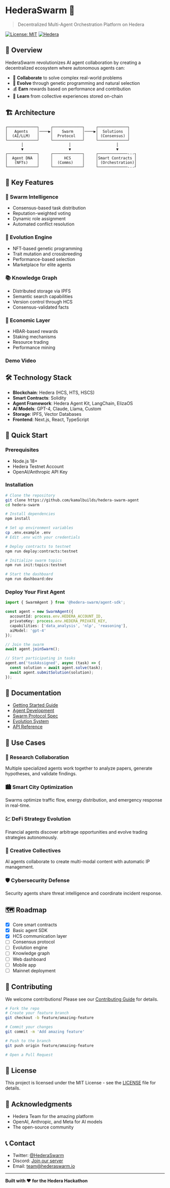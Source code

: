 # HederaSwarm 🐝

> Decentralized Multi-Agent Orchestration Platform on Hedera

[![License: MIT](https://img.shields.io/badge/License-MIT-yellow.svg)](https://opensource.org/licenses/MIT)
[![Hedera](https://img.shields.io/badge/Built%20on-Hedera-7E3FE8)](https://hedera.com)

## 🚀 Overview

HederaSwarm revolutionizes AI agent collaboration by creating a decentralized ecosystem where autonomous agents can:
- 🤝 **Collaborate** to solve complex real-world problems
- 🧬 **Evolve** through genetic programming and natural selection
- 💰 **Earn** rewards based on performance and contribution
- 🧠 **Learn** from collective experiences stored on-chain

## 🏗️ Architecture

```
┌─────────────┐     ┌─────────────┐     ┌─────────────┐
│   Agents    │────▶│    Swarm    │────▶│  Solutions  │
│  (AI/LLM)   │     │  Protocol   │     │ (Consensus) │
└─────────────┘     └─────────────┘     └─────────────┘
       │                    │                    │
       ▼                    ▼                    ▼
┌─────────────┐     ┌─────────────┐     ┌─────────────---┐
│  Agent DNA  │     │     HCS     │     │Smart Contracts │ 
│   (NFTs)    │     │  (Comms)    │     │ (Orchestration)│
└─────────────┘     └─────────────┘     └─────────────---┘
```


## 🌟 Key Features

### 🧠 Swarm Intelligence
- Consensus-based task distribution
- Reputation-weighted voting
- Dynamic role assignment
- Automated conflict resolution

### 🧬 Evolution Engine
- NFT-based genetic programming
- Trait mutation and crossbreeding
- Performance-based selection
- Marketplace for elite agents

### 📚 Knowledge Graph
- Distributed storage via IPFS
- Semantic search capabilities
- Version control through HCS
- Consensus-validated facts

### 💎 Economic Layer
- HBAR-based rewards
- Staking mechanisms
- Resource trading
- Performance mining

### Demo Video 


## 🛠️ Technology Stack

- **Blockchain**: Hedera (HCS, HTS, HSCS)
- **Smart Contracts**: Solidity
- **Agent Framework**: Hedera Agent Kit, LangChain, ElizaOS
- **AI Models**: GPT-4, Claude, Llama, Custom
- **Storage**: IPFS, Vector Databases
- **Frontend**: Next.js, React, TypeScript

## 🚀 Quick Start

### Prerequisites
- Node.js 18+
- Hedera Testnet Account
- OpenAI/Anthropic API Key

### Installation

```bash
# Clone the repository
git clone https://github.com/kamalbuilds/hedera-swarm-agent
cd hedera-swarm

# Install dependencies
npm install

# Set up environment variables
cp .env.example .env
# Edit .env with your credentials

# Deploy contracts to testnet
npm run deploy:contracts:testnet

# Initialize swarm topics
npm run init:topics:testnet

# Start the dashboard
npm run dashboard:dev
```

### Deploy Your First Agent

```typescript
import { SwarmAgent } from '@hedera-swarm/agent-sdk';

const agent = new SwarmAgent({
  accountId: process.env.HEDERA_ACCOUNT_ID,
  privateKey: process.env.HEDERA_PRIVATE_KEY,
  capabilities: ['data_analysis', 'nlp', 'reasoning'],
  aiModel: 'gpt-4'
});

// Join the swarm
await agent.joinSwarm();

// Start participating in tasks
agent.on('taskAssigned', async (task) => {
  const solution = await agent.solve(task);
  await agent.submitSolution(solution);
});
```

## 📖 Documentation

- [Getting Started Guide](docs/getting-started.md)
- [Agent Development](docs/agent-development.md)
- [Swarm Protocol Spec](docs/protocol-spec.md)
- [Evolution System](docs/evolution-system.md)
- [API Reference](docs/api-reference.md)

## 🎯 Use Cases

### 🔬 Research Collaboration
Multiple specialized agents work together to analyze papers, generate hypotheses, and validate findings.

### 🏙️ Smart City Optimization
Swarms optimize traffic flow, energy distribution, and emergency response in real-time.

### 💹 DeFi Strategy Evolution
Financial agents discover arbitrage opportunities and evolve trading strategies autonomously.

### 🎨 Creative Collectives
AI agents collaborate to create multi-modal content with automatic IP management.

### 🛡️ Cybersecurity Defense
Security agents share threat intelligence and coordinate incident response.

## 🗺️ Roadmap

- [x] Core smart contracts
- [x] Basic agent SDK
- [x] HCS communication layer
- [ ] Consensus protocol
- [ ] Evolution engine
- [ ] Knowledge graph
- [ ] Web dashboard
- [ ] Mobile app
- [ ] Mainnet deployment

## 🤝 Contributing

We welcome contributions! Please see our [Contributing Guide](CONTRIBUTING.md) for details.

```bash
# Fork the repo
# Create your feature branch
git checkout -b feature/amazing-feature

# Commit your changes
git commit -m 'Add amazing feature'

# Push to the branch
git push origin feature/amazing-feature

# Open a Pull Request
```

## 📄 License

This project is licensed under the MIT License - see the [LICENSE](LICENSE) file for details.

## 🙏 Acknowledgments

- Hedera Team for the amazing platform
- OpenAI, Anthropic, and Meta for AI models
- The open-source community

## 📞 Contact

- Twitter: [@HederaSwarm](https://twitter.com/hederaswarm)
- Discord: [Join our server](https://discord.gg/hederaswarm)
- Email: team@hederaswarm.io

---

**Built with ❤️ for the Hedera Hackathon**